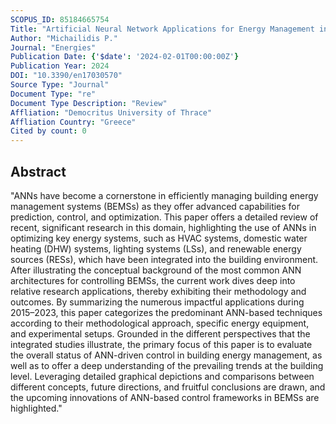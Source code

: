 ```yaml
---
SCOPUS_ID: 85184665754
Title: "Artificial Neural Network Applications for Energy Management in Buildings: Current Trends and Future Directions"
Author: "Michailidis P."
Journal: "Energies"
Publication Date: {'$date': '2024-02-01T00:00:00Z'}
Publication Year: 2024
DOI: "10.3390/en17030570"
Source Type: "Journal"
Document Type: "re"
Document Type Description: "Review"
Affliation: "Democritus University of Thrace"
Affliation Country: "Greece"
Cited by count: 0
---
```


## Abstract
"ANNs have become a cornerstone in efficiently managing building energy management systems (BEMSs) as they offer advanced capabilities for prediction, control, and optimization. This paper offers a detailed review of recent, significant research in this domain, highlighting the use of ANNs in optimizing key energy systems, such as HVAC systems, domestic water heating (DHW) systems, lighting systems (LSs), and renewable energy sources (RESs), which have been integrated into the building environment. After illustrating the conceptual background of the most common ANN architectures for controlling BEMSs, the current work dives deep into relative research applications, thereby exhibiting their methodology and outcomes. By summarizing the numerous impactful applications during 2015–2023, this paper categorizes the predominant ANN-based techniques according to their methodological approach, specific energy equipment, and experimental setups. Grounded in the different perspectives that the integrated studies illustrate, the primary focus of this paper is to evaluate the overall status of ANN-driven control in building energy management, as well as to offer a deep understanding of the prevailing trends at the building level. Leveraging detailed graphical depictions and comparisons between different concepts, future directions, and fruitful conclusions are drawn, and the upcoming innovations of ANN-based control frameworks in BEMSs are highlighted."
